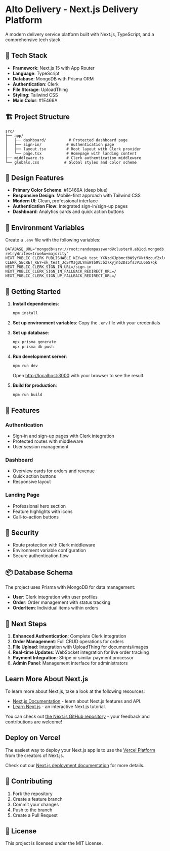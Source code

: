 # Alto Delivery - Next.js Delivery Platform

A modern delivery service platform built with Next.js, TypeScript, and a comprehensive tech stack.

## 🚀 Tech Stack

- **Framework**: Next.js 15 with App Router
- **Language**: TypeScript
- **Database**: MongoDB with Prisma ORM
- **Authentication**: Clerk
- **File Storage**: UploadThing
- **Styling**: Tailwind CSS
- **Main Color**: #1E466A

## 🏗️ Project Structure

```
src/
├── app/
│   ├── dashboard/          # Protected dashboard page
│   ├── sign-in/           # Authentication page
│   ├── layout.tsx         # Root layout with Clerk provider
│   └── page.tsx           # Homepage with landing content
├── middleware.ts          # Clerk authentication middleware
└── globals.css           # Global styles and color scheme
```

## 🎨 Design Features

- **Primary Color Scheme**: #1E466A (deep blue)
- **Responsive Design**: Mobile-first approach with Tailwind CSS
- **Modern UI**: Clean, professional interface
- **Authentication Flow**: Integrated sign-in/sign-up pages
- **Dashboard**: Analytics cards and quick action buttons

## 🔧 Environment Variables

Create a `.env` file with the following variables:

```env
DATABASE_URL="mongodb+srv://root:randompassword@cluster0.ab1cd.mongodb.net/mydb?retryWrites=true&w=majority"
NEXT_PUBLIC_CLERK_PUBLISHABLE_KEY=pk_test_YXNzdXJpbmctbW9yYXktNzcuY2xlcmsuYWNjb3VudHMuZGV2JA
CLERK_SECRET_KEY=sk_test_JqSYMJgDLYmuWsb9VJbz7Xyjnb2Ds5fs3VIL66S7qk
NEXT_PUBLIC_CLERK_SIGN_IN_URL=/sign-in
NEXT_PUBLIC_CLERK_SIGN_IN_FALLBACK_REDIRECT_URL=/
NEXT_PUBLIC_CLERK_SIGN_UP_FALLBACK_REDIRECT_URL=/
```

## 🚀 Getting Started

1. **Install dependencies**:
   ```bash
   npm install
   ```

2. **Set up environment variables**:
   Copy the `.env` file with your credentials

3. **Set up database**:
   ```bash
   npx prisma generate
   npx prisma db push
   ```

4. **Run development server**:
   ```bash
   npm run dev
   ```

   Open [http://localhost:3000](http://localhost:3000) with your browser to see the result.

5. **Build for production**:
   ```bash
   npm run build
   ```

## 📱 Features

### Authentication
- Sign-in and sign-up pages with Clerk integration
- Protected routes with middleware
- User session management

### Dashboard
- Overview cards for orders and revenue
- Quick action buttons
- Responsive layout

### Landing Page
- Professional hero section
- Feature highlights with icons
- Call-to-action buttons

## 🔐 Security

- Route protection with Clerk middleware
- Environment variable configuration
- Secure authentication flow

## 📦 Database Schema

The project uses Prisma with MongoDB for data management:

- **User**: Clerk integration with user profiles
- **Order**: Order management with status tracking
- **OrderItem**: Individual items within orders

## 🎯 Next Steps

1. **Enhanced Authentication**: Complete Clerk integration
2. **Order Management**: Full CRUD operations for orders
3. **File Upload**: Integration with UploadThing for documents/images
4. **Real-time Updates**: WebSocket integration for live order tracking
5. **Payment Integration**: Stripe or similar payment processor
6. **Admin Panel**: Management interface for administrators

## Learn More About Next.js

To learn more about Next.js, take a look at the following resources:

- [Next.js Documentation](https://nextjs.org/docs) - learn about Next.js features and API.
- [Learn Next.js](https://nextjs.org/learn) - an interactive Next.js tutorial.

You can check out [the Next.js GitHub repository](https://github.com/vercel/next.js) - your feedback and contributions are welcome!

## Deploy on Vercel

The easiest way to deploy your Next.js app is to use the [Vercel Platform](https://vercel.com/new?utm_medium=default-template&filter=next.js&utm_source=create-next-app&utm_campaign=create-next-app-readme) from the creators of Next.js.

Check out our [Next.js deployment documentation](https://nextjs.org/docs/app/building-your-application/deploying) for more details.

## 🤝 Contributing

1. Fork the repository
2. Create a feature branch
3. Commit your changes
4. Push to the branch
5. Create a Pull Request

## 📄 License

This project is licensed under the MIT License.

